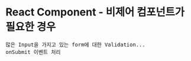 # React Component - 비제어 컴포넌트가 필요한 경우
<pre>
많은 Input을 가지고 있는 form에 대한 Validation...
onSubmit 이벤트 처리
</pre>